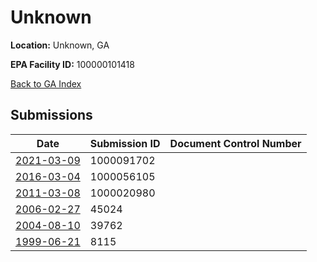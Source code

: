 # Unknown

**Location:** Unknown, GA

**EPA Facility ID:** 100000101418

[Back to GA Index](../../index.md)

## Submissions

| Date | Submission ID | Document Control Number |
|------|--------------|-------------------------|
| [2021-03-09](submissions/1000091702.md) | 1000091702 |  |
| [2016-03-04](submissions/1000056105.md) | 1000056105 |  |
| [2011-03-08](submissions/1000020980.md) | 1000020980 |  |
| [2006-02-27](submissions/45024.md) | 45024 |  |
| [2004-08-10](submissions/39762.md) | 39762 |  |
| [1999-06-21](submissions/8115.md) | 8115 |  |
